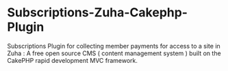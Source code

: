 Subscriptions-Zuha-Cakephp-Plugin
=================================

Subscriptions Plugin for collecting member payments for access to a site in Zuha : A free open source CMS ( content management system ) built on the CakePHP rapid development MVC framework.